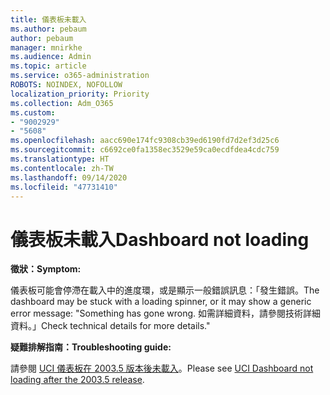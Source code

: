 ```yaml
---
title: 儀表板未載入
ms.author: pebaum
author: pebaum
manager: mnirkhe
ms.audience: Admin
ms.topic: article
ms.service: o365-administration
ROBOTS: NOINDEX, NOFOLLOW
localization_priority: Priority
ms.collection: Adm_O365
ms.custom:
- "9002929"
- "5608"
ms.openlocfilehash: aacc690e174fc9308cb39ed6190fd7d2ef3d25c6
ms.sourcegitcommit: c6692ce0fa1358ec3529e59ca0ecdfdea4cdc759
ms.translationtype: HT
ms.contentlocale: zh-TW
ms.lasthandoff: 09/14/2020
ms.locfileid: "47731410"
---
```

# <a name="dashboard-not-loading"></a><span data-ttu-id="6cb3c-102">儀表板未載入</span><span class="sxs-lookup"><span data-stu-id="6cb3c-102">Dashboard not loading</span></span>

<span data-ttu-id="6cb3c-103">**徵狀：**</span><span class="sxs-lookup"><span data-stu-id="6cb3c-103">**Symptom:**</span></span>

<span data-ttu-id="6cb3c-104">儀表板可能會停滯在載入中的進度環，或是顯示一般錯誤訊息：「發生錯誤。</span><span class="sxs-lookup"><span data-stu-id="6cb3c-104">The dashboard may be stuck with a loading spinner, or it may show a generic error message: "Something has gone wrong.</span></span> <span data-ttu-id="6cb3c-105">如需詳細資料，請參閱技術詳細資料。」</span><span class="sxs-lookup"><span data-stu-id="6cb3c-105">Check technical details for more details."</span></span>

<span data-ttu-id="6cb3c-106">**疑難排解指南：**</span><span class="sxs-lookup"><span data-stu-id="6cb3c-106">**Troubleshooting guide:**</span></span>

<span data-ttu-id="6cb3c-107">請參閱 [UCI 儀表板在 2003.5 版本後未載入](https://support.microsoft.com/help/4558635/uci-dashboard-not-loading-after-the-2003-5-release)。</span><span class="sxs-lookup"><span data-stu-id="6cb3c-107">Please see [UCI Dashboard not loading after the 2003.5 release](https://support.microsoft.com/help/4558635/uci-dashboard-not-loading-after-the-2003-5-release).</span></span>
